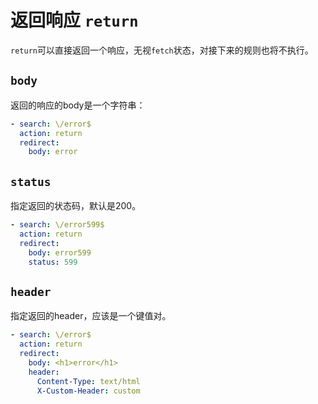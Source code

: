 # 返回响应 `return`

`return`可以直接返回一个响应，无视`fetch`状态，对接下来的规则也将不执行。

## `body`

返回的响应的body是一个字符串：


```yaml
- search: \/error$
  action: return
  redirect: 
    body: error
```

## `status`

指定返回的状态码，默认是200。

```yaml
- search: \/error599$
  action: return
  redirect: 
    body: error599
    status: 599
```

## `header`

指定返回的header，应该是一个键值对。

```yaml
- search: \/error$
  action: return
  redirect: 
    body: <h1>error</h1>
    header: 
      Content-Type: text/html
      X-Custom-Header: custom
```